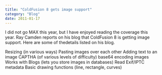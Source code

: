 ```yaml
---
title: "ColdFusion 8 gets image support"
category: "Blog"
date: 2011-01-17
---
```



I did not go MAX this year, but I have enjoyed reading the coverage this year. Ray Camden reports on his blog that ColdFusion 8 is getting image support. Here are some of thedetails listed on his blog.

<div class="code">Resizing (in various ways)  
 Pasting images over each other  
 Adding text to an image  
 CAPTHA (of various levels of difficulty)  
 base64 encoding images  
 Works with Blogs (lets you store images in databases)  
 Read Exif/IPTC metadata  
 Basic drawing functions (line, rectangle, curves)</div>